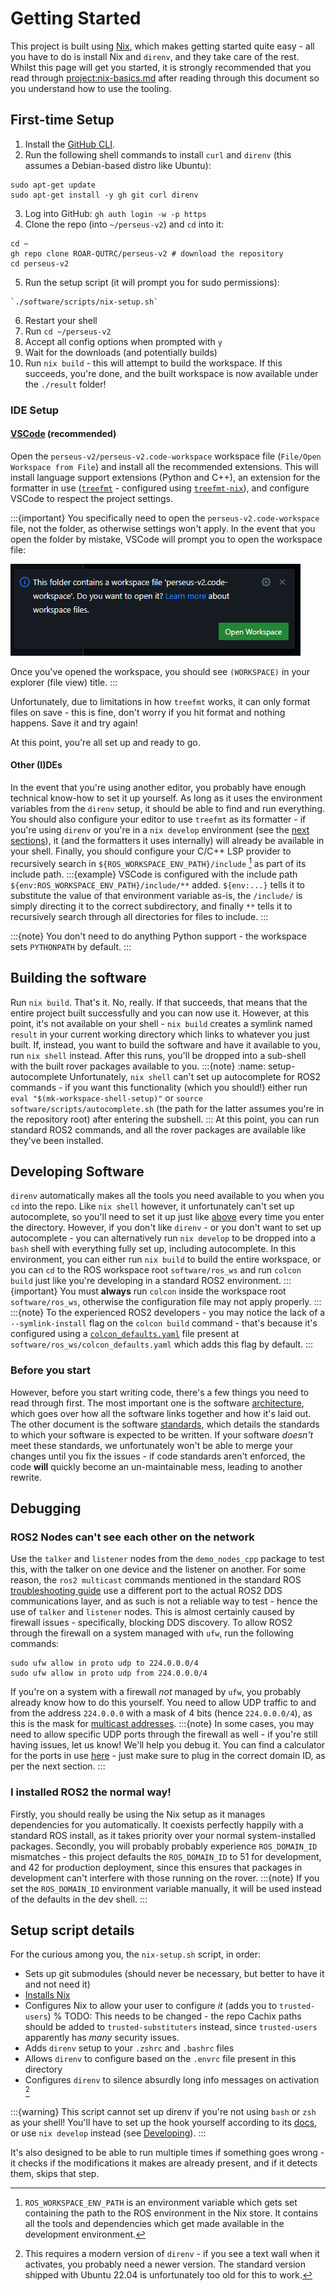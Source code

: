 # Getting Started

This project is built using [Nix](https://nixos.org/), which makes getting started quite easy - all you have to do is install Nix and `direnv`, and they take care of the rest.
Whilst this page will get you started, it is strongly recommended that you read through <project:nix-basics.md> after reading through this document so you understand how to use the tooling.

## First-time Setup

1. Install the [GitHub CLI](https://github.com/cli/cli/blob/trunk/docs/install_linux.md).
2. Run the following shell commands to install `curl` and `direnv` (this assumes a Debian-based distro like Ubuntu):

```{code-block} console
sudo apt-get update
sudo apt-get install -y gh git curl direnv
```

3. Log into GitHub: `gh auth login -w -p https`
4. Clone the repo (into `~/perseus-v2`) and `cd` into it:

```{code-block} console
cd ~
gh repo clone ROAR-QUTRC/perseus-v2 # download the repository
cd perseus-v2
```

5. Run the setup script (it will prompt you for sudo permissions):

```{code-block} console
`./software/scripts/nix-setup.sh`
```

6. Restart your shell
7. Run `cd ~/perseus-v2`
8. Accept all config options when prompted with `y`
9. Wait for the downloads (and potentially builds)
10. Run `nix build` - this will attempt to build the workspace. If this succeeds, you're done, and the built workspace is now available under the `./result` folder!

### IDE Setup

#### [VSCode](https://code.visualstudio.com/) (recommended)

Open the `perseus-v2/perseus-v2.code-workspace` workspace file (`File/Open Workspace from File`) and install all the recommended extensions.
This will install language support extensions (Python and C++), an extension for the formatter in use ([`treefmt`](https://github.com/numtide/treefmt) - configured using [`treefmt-nix`](https://github.com/numtide/treefmt-nix/)), and configure VSCode to respect the project settings.

:::{important}
You specifically need to open the `perseus-v2.code-workspace` file, not the folder, as otherwise settings won't apply.
In the event that you open the folder by mistake, VSCode will prompt you to open the workspace file:

![VSCode Prompt](open-code-workspace.png)

Once you've opened the workspace, you should see `(WORKSPACE)` in your explorer (file view) title.
:::

Unfortunately, due to limitations in how `treefmt` works, it can only format files on save - this is fine, don't worry if you hit format and nothing happens.
Save it and try again!

At this point, you're all set up and ready to go.

#### Other (I)DEs

In the event that you're using another editor, you probably have enough technical know-how to set it up yourself.
As long as it uses the environment variables from the `direnv` setup, it should be able to find and run everything.
You should also configure your editor to use `treefmt` as its formatter - if you're using `direnv` or you're in a `nix develop` environment (see the [next sections](#developing-software)), it (and the formatters it uses internally) will already be available in your shell.
Finally, you should configure your C/C++ LSP provider to recursively search in `${ROS_WORKSPACE_ENV_PATH}/include` [^env-path] as part of its include path.
:::{example}
VSCode is configured with the include path `${env:ROS_WORKSPACE_ENV_PATH}/include/**` added.
`${env:...}` tells it to substitute the value of that environment variable as-is, the `/include/` is simply directing it to the correct subdirectory, and finally `**` tells it to recursively search through all directories for files to include.
:::

[^env-path]: `ROS_WORKSPACE_ENV_PATH` is an environment variable which gets set containing the path to the ROS environment in the Nix store. It contains all the tools and dependencies which get made available in the development environment.

:::{note}
You don't need to do anything Python support - the workspace sets `PYTHONPATH` by default.
:::

## Building the software

Run `nix build`.
That's it.
No, really.
If that succeeds, that means that the entire project built successfully and you can now use it.
However, at this point, it's not available on your shell - `nix build` creates a symlink named `result` in your current working directory which links to whatever you just built.
If, instead, you want to build the software and have it available to you, run `nix shell` instead.
After this runs, you'll be dropped into a sub-shell with the built rover packages available to you.
:::{note}
:name: setup-autocomplete
Unfortunately, `nix shell` can't set up autocomplete for ROS2 commands - if you want this functionality (which you should!) either run `eval "$(mk-workspace-shell-setup)"` or `source software/scripts/autocomplete.sh` (the path for the latter assumes you're in the repository root) after entering the subshell.
:::
At this point, you can run standard ROS2 commands, and all the rover packages are available like they've been installed.

## Developing Software

`direnv` automatically makes all the tools you need available to you when you `cd` into the repo.
Like `nix shell` however, it unfortunately can't set up autocomplete, so you'll need to set it up just like [above](#setup-autocomplete) every time you enter the directory.
However, if you don't like `direnv` - or you don't want to set up autocomplete - you can alternatively run `nix develop` to be dropped into a `bash` shell with everything fully set up, including autocomplete.
In this environment, you can either run `nix build` to build the entire workspace, or you can `cd` to the ROS workspace root `software/ros_ws` and run `colcon build` just like you're developing in a standard ROS2 environment.
:::{important}
You must **always** run `colcon` inside the workspace root `software/ros_ws`, otherwise the configuration file may not apply properly.
:::
:::{note}
To the experienced ROS2 developers - you may notice the lack of a `--symlink-install` flag on the `colcon build` command - that's because it's configured using a [`colcon_defaults.yaml`](https://colcon.readthedocs.io/en/released/user/configuration.html#defaults-yaml) file present at `software/ros_ws/colcon_defaults.yaml` which adds this flag by default.
:::

### Before you start

However, before you start writing code, there's a few things you need to read through first.
The most important one is the software [architecture](project:/architecture/software.md), which goes over how all the software links together and how it's laid out.
The other document is the software [standards](project:/standards/software.md), which details the standards to which your software is expected to be written.
If your software _doesn't_ meet these standards, we unfortunately won't be able to merge your changes until you fix the issues - if code standards aren't enforced, the code **will** quickly become an un-maintainable mess, leading to another rewrite.

## Debugging

### ROS2 Nodes can't see each other on the network

Use the `talker` and `listener` nodes from the `demo_nodes_cpp` package to test this, with the talker on one device and the listener on another.
For some reason, the `ros2 multicast` commands mentioned in the standard ROS [troubleshooting guide](inv:ros#How-To-Guides/Installation-Troubleshooting) use a different port to the actual ROS2 DDS communications layer, and as such is not a reliable way to test - hence the use of `talker` and `listener` nodes.
This is almost certainly caused by firewall issues - specifically, blocking DDS discovery.
To allow ROS2 through the firewall on a system managed with `ufw`, run the following commands:

```{code-block} console
sudo ufw allow in proto udp to 224.0.0.0/4
sudo ufw allow in proto udp from 224.0.0.0/4
```

If you're on a system with a firewall _not_ managed by `ufw`, you probably already know how to do this yourself.
You need to allow UDP traffic to and from the address `224.0.0.0` with a mask of 4 bits (hence `224.0.0.0/4`), as this is the mask for [multicast addresses](https://en.wikipedia.org/wiki/Multicast_address).
:::{note}
In some cases, you may need to allow specific UDP ports through the firewall as well - if you're still having issues, let us know!
We'll help you debug it.
You can find a calculator for the ports in use [here](inv:ros#Concepts/Intermediate/About-Domain-ID) - just make sure to plug in the correct domain ID, as per the next section.
:::

### I installed ROS2 the normal way!

Firstly, you should really be using the Nix setup as it manages dependencies for you automatically.
It coexists perfectly happily with a standard ROS install, as it takes priority over your normal system-installed packages.
Secondly, you will probably probably experience `ROS_DOMAIN_ID` mismatches - this project defaults the `ROS_DOMAIN_ID` to 51 for development, and 42 for production deployment, since this ensures that packages in development can't interfere with those running on the rover.
:::{note}
If you set the `ROS_DOMAIN_ID` environment variable manually, it will be used instead of the defaults in the dev shell.
:::

## Setup script details

For the curious among you, the `nix-setup.sh` script, in order:

-   Sets up git submodules (should never be necessary, but better to have it and not need it)
-   [Installs Nix](https://github.com/DeterminateSystems/nix-installer)
-   Configures Nix to allow your user to configure _it_ (adds you to `trusted-users`)
    % TODO: This needs to be changed - the repo Cachix paths should be added to `trusted-substituters` instead, since `trusted-users` apparently has _many_ security issues.
-   Adds `direnv` setup to your `.zshrc` and `.bashrc` files
-   Allows `direnv` to configure based on the `.envrc` file present in this directory
-   Configures `direnv` to silence absurdly long info messages on activation [^direnv-versioning]

[^direnv-versioning]: This requires a modern version of `direnv` - if you see a text wall when it activates, you probably need a newer version. The standard version shipped with Ubuntu 22.04 is unfortunately too old for this to work.

:::{warning}
This script cannot set up direnv if you're not using `bash` or `zsh` as your shell!
You'll have to set up the hook yourself according to its [docs](https://direnv.net/docs/hook.html), or use `nix develop` instead (see [Developing](#developing-software)).
:::

It's also designed to be able to run multiple times if something goes wrong - it checks if the modifications it makes are already present, and if it detects them, skips that step.
